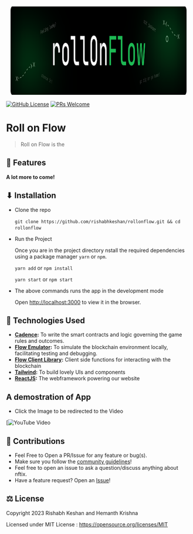 <p align="center">
  <a href="https://github.com/rishabhkeshan/rollonflow">
    <img src="./src/assets/landingbanner.svg" alt="Logo" width="480" height="240">
  </a>
</p>

[![GitHub License](https://img.shields.io/github/license/rishabhkeshan/rollonflow)](https://github.com/rishabhkeshan/rollonflow/blob/master/LICENSE)
[![PRs Welcome](https://img.shields.io/badge/PRs-welcome-brightgreen.svg)](https://github.com/rishabhkeshan/rollonflow/issues/new/choose)

# Roll on Flow

> Roll on Flow is the

## 🍿 Features



  **A lot more to come!**

## ⬇ Installation

- Clone the repo

  `git clone https://github.com/rishabhkeshan/rollonflow.git && cd rollonflow`

- Run the Project

  Once you are in the project directory nstall the required dependencies using a package manager `yarn` or `npm`.

  `yarn add` or `npm install`

  `yarn start` or `npm start`

- The above commands runs the app in the development mode

  Open [http://localhost:3000](http://localhost:3000) to view it in the browser.

## 📱 Technologies Used



- **[Cadence](https://developers.flow.com/cadence/language):** To write the smart contracts and logic governing the game rules and outcomes.
- **[Flow Emulator](https://developers.flow.com/cadence/language):** To simulate the blockchain environment locally, facilitating testing and debugging.
- **[Flow Client Library](https://developers.flow.com/tooling/fcl-js/api):** Client side functions for interacting with the blockchain
- **[Tailwind](https://tailwind.com):** To build lovely UIs and components
- **[ReactJS](https://reactjs.org/):** The webframework powering our website


## A demostration of App

- Click the Image to be redirected to the Video

[![YouTube Video]()

## 🤝 Contributions

- Feel Free to Open a PR/Issue for any feature or bug(s).
- Make sure you follow the [community guidelines](https://docs.github.com/en/github/site-policy/github-community-guidelines)!
- Feel free to open an issue to ask a question/discuss anything about nftix.
- Have a feature request? Open an [Issue](https://github.com/rishabhkeshan/rollonflow/issues/new)!

## ⚖ License

Copyright 2023 Rishabh Keshan and Hemanth Krishna

Licensed under MIT License : https://opensource.org/licenses/MIT
